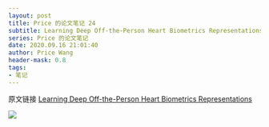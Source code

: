 ```yaml
---
layout: post
title: Price 的论文笔记 24
subtitle: Learning Deep Off-the-Person Heart Biometrics Representations
series: Price 的论文笔记
date: 2020.09.16 21:01:40
author: Price Wang
header-mask: 0.8
tags:
- 笔记
---
```


原文链接 [Learning Deep Off-the-Person Heart Biometrics Representations](https://ieeexplore.ieee.org/document/8219706)

<img class="post_img" src="{{ site.baseurl }}/img/post/{{ page.series }}/{{ page.title }}.png">
